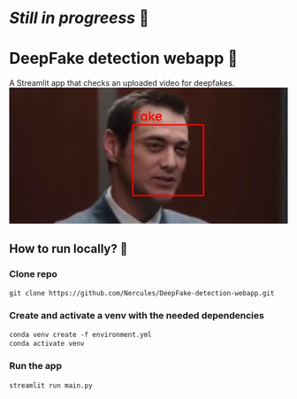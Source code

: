 # *Still in progreess* :construction_worker:
# DeepFake detection webapp :busts_in_silhouette:
A Streamlit app that checks an uploaded video for deepfakes.
![detection example](imagery/boxed_frames/image_0000000_boxed_face.jpg)
## How to run locally? :running:
### Clone repo
    git clone https://github.com/Nercules/DeepFake-detection-webapp.git
### Create and activate a venv with the needed dependencies
    conda venv create -f environment.yml
    conda activate venv
### Run the app
    streamlit run main.py
